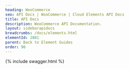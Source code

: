 ```yaml
---
heading: WooCommerce
seo: API Docs | WooCommerce | Cloud Elements API Docs
title: API Docs
description: WooCommerce API Documentation.
layout: sidebarapidocs
breadcrumbs: /docs/elements.html
elementId: 2881
parent: Back to Element Guides
order: 90
---
```


{% include swagger.html %}
